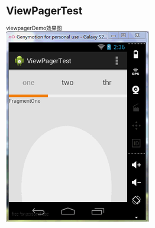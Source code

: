 ViewPagerTest
=============

viewpagerDemo效果图
![](https://github.com/a120476536/ViewPagerTest/blob/master/imageShow/viewpagerLeftToRight.gif.gif) 

